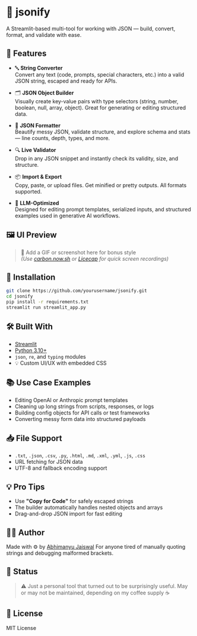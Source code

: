 # 🔧 jsonify

A Streamlit-based multi-tool for working with JSON — build, convert, format, and validate with ease.

## 🚀 Features

- 🔤 **String Converter**  
  Convert any text (code, prompts, special characters, etc.) into a valid JSON string, escaped and ready for APIs.

- 🗂️ **JSON Object Builder**  
  Visually create key-value pairs with type selectors (string, number, boolean, null, array, object). Great for generating or editing structured data.

- 🔄 **JSON Formatter**  
  Beautify messy JSON, validate structure, and explore schema and stats — line counts, depth, types, and more.

- 🔍 **Live Validator**  
  Drop in any JSON snippet and instantly check its validity, size, and structure.

- 📦 **Import & Export**  
  Copy, paste, or upload files. Get minified or pretty outputs. All formats supported.

- 🧠 **LLM-Optimized**  
  Designed for editing prompt templates, serialized inputs, and structured examples used in generative AI workflows.

## 🖼️ UI Preview

> 🎥 Add a GIF or screenshot here for bonus style  
> _(Use [carbon.now.sh](https://carbon.now.sh/) or [Licecap](https://www.cockos.com/licecap/) for quick screen recordings)_

## 🔧 Installation

```bash
git clone https://github.com/yourusername/jsonify.git
cd jsonify
pip install -r requirements.txt
streamlit run streamlit_app.py
````

## 🛠 Built With

* [Streamlit](https://streamlit.io/)
* [Python 3.10+](https://www.python.org/)
* `json`, `re`, and `typing` modules
* 💡 Custom UI/UX with embedded CSS

## 📚 Use Case Examples

* Editing OpenAI or Anthropic prompt templates
* Cleaning up long strings from scripts, responses, or logs
* Building config objects for API calls or test frameworks
* Converting messy form data into structured payloads

## 📥 File Support

* `.txt`, `.json`, `.csv`, `.py`, `.html`, `.md`, `.xml`, `.yml`, `.js`, `.css`
* URL fetching for JSON data
* UTF-8 and fallback encoding support

## 💡 Pro Tips

* Use **"Copy for Code"** for safely escaped strings
* The builder automatically handles nested objects and arrays
* Drag-and-drop JSON import for fast editing

## 👨‍💻 Author

Made with ⚙️ by [Abhimanyu Jaiswal](https://github.com/CodexAbhi)
For anyone tired of manually quoting strings and debugging malformed brackets.

## 🧪 Status

> ⚠️ Just a personal tool that turned out to be surprisingly useful.
> May or may not be maintained, depending on my coffee supply ☕️

## 📄 License

MIT License

```

